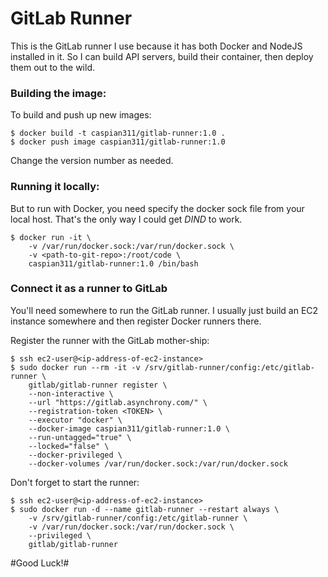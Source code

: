 # GitLab Runner

This is the GitLab runner I use because it has both Docker and NodeJS installed in it. So I can build API servers, build their container, then deploy them out to the wild.  

### Building the image:

To build and push up new images:

    $ docker build -t caspian311/gitlab-runner:1.0 .
    $ docker push image caspian311/gitlab-runner:1.0

Change the version number as needed.

### Running it locally:
    
But to run with Docker, you need specify the docker sock file from your local host. That's the only way I could get _DIND_ to work.

    $ docker run -it \
        -v /var/run/docker.sock:/var/run/docker.sock \
        -v <path-to-git-repo>:/root/code \
        caspian311/gitlab-runner:1.0 /bin/bash

### Connect it as a runner to GitLab

You'll need somewhere to run the GitLab runner. I usually just build an EC2 instance somewhere and then register Docker runners there.

Register the runner with the GitLab mother-ship:

    $ ssh ec2-user@<ip-address-of-ec2-instance>
    $ sudo docker run --rm -it -v /srv/gitlab-runner/config:/etc/gitlab-runner \
        gitlab/gitlab-runner register \
        --non-interactive \
        --url "https://gitlab.asynchrony.com/" \
        --registration-token <TOKEN> \
        --executor "docker" \
        --docker-image caspian311/gitlab-runner:1.0 \
        --run-untagged="true" \
        --locked="false" \
        --docker-privileged \
        --docker-volumes /var/run/docker.sock:/var/run/docker.sock

Don't forget to start the runner:

    $ ssh ec2-user@<ip-address-of-ec2-instance>
    $ sudo docker run -d --name gitlab-runner --restart always \
        -v /srv/gitlab-runner/config:/etc/gitlab-runner \
        -v /var/run/docker.sock:/var/run/docker.sock \
        --privileged \
        gitlab/gitlab-runner

#Good Luck!#